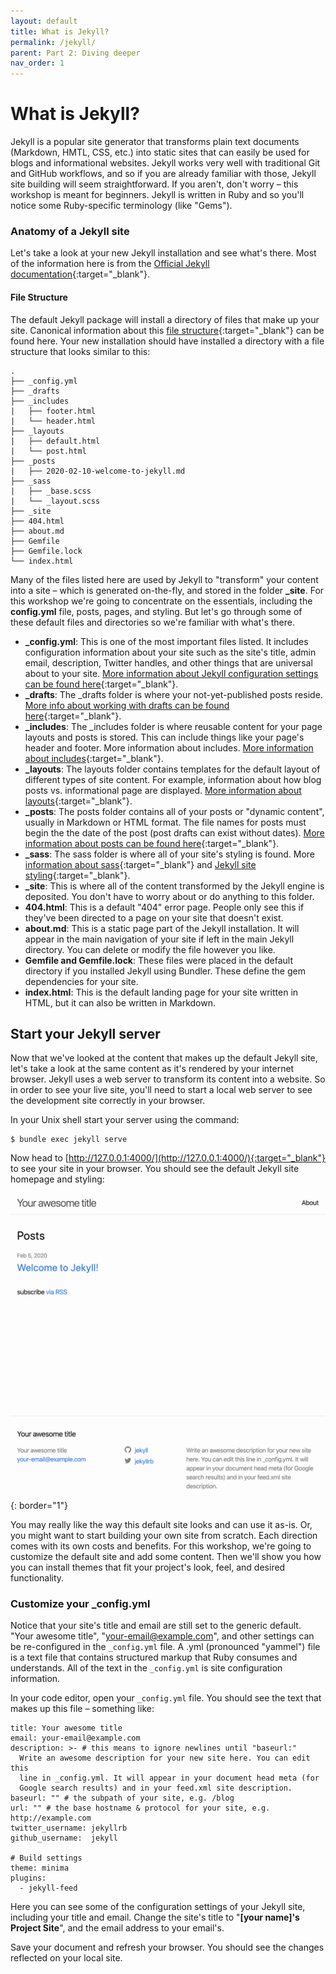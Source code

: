 ```yaml
---
layout: default
title: What is Jekyll?
permalink: /jekyll/
parent: Part 2: Diving deeper
nav_order: 1
---
```

# What is Jekyll?
Jekyll is a popular site generator that transforms plain text documents (Markdown, HMTL, CSS, etc.) into static sites that can easily be used for blogs and informational websites. Jekyll works very well with traditional Git and GitHub workflows, and so if you are already familiar with those, Jekyll site building will seem straightforward. If you aren't, don't worry – this workshop is meant for beginners. Jekyll is written in Ruby and so you'll notice some Ruby-specific terminology (like "Gems").

### Anatomy of a Jekyll site
Let's take a look at your new Jekyll installation and see what's there. Most of the information here is from the [Official Jekyll documentation](https://jekyllrb.com/docs/){:target="_blank"}.
#### File Structure
The default Jekyll package will install a directory of files that make up your site. Canonical information about this [file structure](https://jekyllrb.com/docs/structure/){:target="_blank"} can be found here. Your new installation should have installed a directory with a file structure that looks similar to this:
```
.
├── _config.yml
├── _drafts
├── _includes
|   ├── footer.html
|   └── header.html
├── _layouts
|   ├── default.html
|   └── post.html
├── _posts
|   ├── 2020-02-10-welcome-to-jekyll.md
├── _sass
|   ├── _base.scss
|   └── _layout.scss
├── _site
├── 404.html
├── about.md
├── Gemfile
├── Gemfile.lock
└── index.html
```
Many of the files listed here are used by Jekyll to "transform" your content into a site – which is generated on-the-fly, and stored in the folder **_site**. For this workshop we're going to concentrate on the essentials, including the **config.yml** file, posts, pages, and styling. But let's go through some of these default files and directories so we're familiar with what's there.    
- **_config.yml**: This is one of the most important files listed. It includes configuration information about your site such as the site's title, admin email, description, Twitter handles, and other things that are universal about to your site. [More information about Jekyll configuration settings can be found here](https://jekyllrb.com/docs/configuration/){:target="_blank"}.    
- **_drafts**: The _drafts folder is where your not-yet-published posts reside. [More info about working with drafts can be found here](https://jekyllrb.com/docs/posts/#drafts){:target="_blank"}.    
- **_includes**: The _includes folder is where reusable content for your page layouts and posts is stored. This can include things like your page's header and footer. More information about includes. [More information about includes](https://jekyllrb.com/docs/includes/){:target="_blank"}.     
- **_layouts**: The layouts folder contains templates for the default layout of different types of site content. For example, information about how blog posts vs. informational page are displayed. [More information about layouts](https://jekyllrb.com/docs/layouts/){:target="_blank"}.    
- **_posts**: The posts folder contains all of your posts or "dynamic content", usually in Markdown or HTML format. The file names for posts must begin the the date of the post (post drafts can exist without dates). [More information about posts can be found here](https://jekyllrb.com/docs/posts/){:target="_blank"}.    
- **_sass**: The sass folder is where all of your site's styling is found. More [information about sass](https://jekyllrb.com/docs/assets/#sassscss){:target="_blank"} and [Jekyll site styling](https://mademistakes.com/articles/jekyll-style-guide/){:target="_blank"}.    
- **_site**: This is where all of the content transformed by the Jekyll engine is deposited. You don't have to worry about or do anything to this folder.    
- **404.html**: This is a default "404" error page. People only see this if they've been directed to a page on your site that doesn't exist.     
- **about.md**: This is a static page part of the Jekyll installation. It will appear in the main navigation of your site if left in the main Jekyll directory. You can delete or modify the file however you like.    
- **Gemfile and Gemfile.lock**: These files were placed in the default directory if you installed Jekyll using Bundler. These define the gem dependencies for your site.    
- **index.html**: This is the default landing page for your site written in HTML, but it can also be written in Markdown.   

## Start your Jekyll server
Now that we've looked at the content that makes up the default Jekyll site, let's take a look at the same content as it's rendered by your internet browser. Jekyll uses a web server to transform its content into a website. So in order to see your live site, you'll need to start a local web server to see the development site correctly in your browser.    

In your Unix shell start your server using the command:    
~~~
$ bundle exec jekyll serve
~~~    

Now head to [http://127.0.0.1:4000/](http://127.0.0.1:4000/){:target="_blank"} to see your site in your browser. You should see the default Jekyll site homepage and styling:    

![site](blanksite1.png){: border="1"}

You may really like the way this default site looks and can use it as-is. Or, you might want to start building your own site from scratch. Each direction comes with its own costs and benefits. For this workshop, we're going to customize the default site and add some content. Then we'll show you how you can install themes that fit your project's look, feel, and desired functionality.    

### Customize your _config.yml

Notice that your site's title and email are still set to the generic default. "Your awesome title", "your-email@example.com", and other settings can be re-configured in the <code>_config.yml</code> file. A .yml (pronounced "yammel") file is a text file that contains structured markup that Ruby consumes and understands. All of the text in the <code>_config.yml</code> is site configuration information.       

In your code editor, open your <code>_config.yml</code> file. You should see the text that makes up this file – something like:

~~~
title: Your awesome title
email: your-email@example.com
description: >- # this means to ignore newlines until "baseurl:"
  Write an awesome description for your new site here. You can edit this
  line in _config.yml. It will appear in your document head meta (for
  Google search results) and in your feed.xml site description.
baseurl: "" # the subpath of your site, e.g. /blog
url: "" # the base hostname & protocol for your site, e.g. http://example.com
twitter_username: jekyllrb
github_username:  jekyll

# Build settings
theme: minima
plugins:
  - jekyll-feed
~~~   

Here you can see some of the configuration settings of your Jekyll site, including your title and email. Change the site's title to "**[your name]'s Project Site**", and the email address to your email's.    

Save your document and refresh your browser. You should see the changes reflected on your local site.
